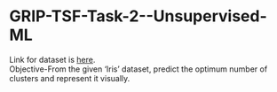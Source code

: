 # GRIP-TSF-Task-2--Unsupervised-ML
Link for dataset is <a href="https://drive.google.com/file/d/11Iq7YvbWZbt8VXjfm06brx66b10YiwK-/view">here</a>.<br>
Objective-From the given ‘Iris’ dataset, predict the optimum number of clusters and represent it visually.
